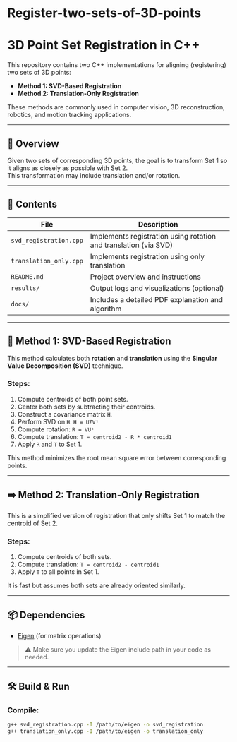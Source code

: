 # Register-two-sets-of-3D-points
# 3D Point Set Registration in C++

This repository contains two C++ implementations for aligning (registering) two sets of 3D points:

- **Method 1: SVD-Based Registration**
- **Method 2: Translation-Only Registration**

These methods are commonly used in computer vision, 3D reconstruction, robotics, and motion tracking applications.

---

## 🚀 Overview

Given two sets of corresponding 3D points, the goal is to transform Set 1 so it aligns as closely as possible with Set 2.  
This transformation may include translation and/or rotation.

---

## 📂 Contents

| File | Description |
|------|-------------|
| `svd_registration.cpp` | Implements registration using rotation and translation (via SVD) |
| `translation_only.cpp` | Implements registration using only translation |
| `README.md` | Project overview and instructions |
| `results/` | Output logs and visualizations (optional) |
| `docs/` | Includes a detailed PDF explanation and algorithm |

---

## 🧠 Method 1: SVD-Based Registration

This method calculates both **rotation** and **translation** using the **Singular Value Decomposition (SVD)** technique.

### Steps:
1. Compute centroids of both point sets.
2. Center both sets by subtracting their centroids.
3. Construct a covariance matrix `H`.
4. Perform SVD on `H`: `H = UΣVᵗ`
5. Compute rotation: `R = VUᵗ`
6. Compute translation: `T = centroid2 - R * centroid1`
7. Apply `R` and `T` to Set 1.

This method minimizes the root mean square error between corresponding points.

---

## ➡️ Method 2: Translation-Only Registration

This is a simplified version of registration that only shifts Set 1 to match the centroid of Set 2.

### Steps:
1. Compute centroids of both sets.
2. Compute translation: `T = centroid2 - centroid1`
3. Apply `T` to all points in Set 1.

It is fast but assumes both sets are already oriented similarly.

---

## 📦 Dependencies

- [Eigen](https://eigen.tuxfamily.org/) (for matrix operations)

> ⚠️ Make sure you update the Eigen include path in your code as needed.

---

## 🛠️ Build & Run

### Compile:

```bash
g++ svd_registration.cpp -I /path/to/eigen -o svd_registration
g++ translation_only.cpp -I /path/to/eigen -o translation_only
